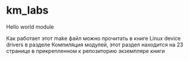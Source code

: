 # km_labs
Hello world module

Как работает этот make файл можно прочитать в книге Linux device drivers в разделе Компиляция модулей,
этот раздел находится на 23 странице в прикрепленном к репозиторию экземпляре книги